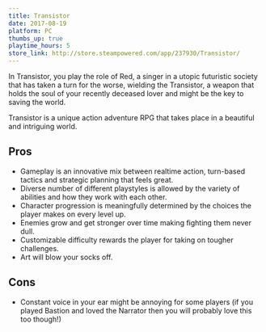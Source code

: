 ```yaml
---
title: Transistor
date: 2017-08-19
platform: PC
thumbs_up: true
playtime_hours: 5
store_link: http://store.steampowered.com/app/237930/Transistor/
---
```

In Transistor, you play the role of Red, a singer in a utopic futuristic society that has taken a turn for the worse, wielding the Transistor, a weapon that holds the soul of your recently deceased lover and might be the key to saving the world.

Transistor is a unique action adventure RPG that takes place in a beautiful and intriguing world.

## Pros

- Gameplay is an innovative mix between realtime action, turn-based tactics and strategic planning that feels great.
- Diverse number of different playstyles is allowed by the variety of abilities and how they work with each other.
- Character progression is meaningfully determined by the choices the player makes on every level up.
- Enemies grow and get stronger over time making fighting them never dull.
- Customizable difficulty rewards the player for taking on tougher challenges.
- Art will blow your socks off.

## Cons

- Constant voice in your ear might be annoying for some players (if you played Bastion and loved the Narrator then you will probably love this too though!)
